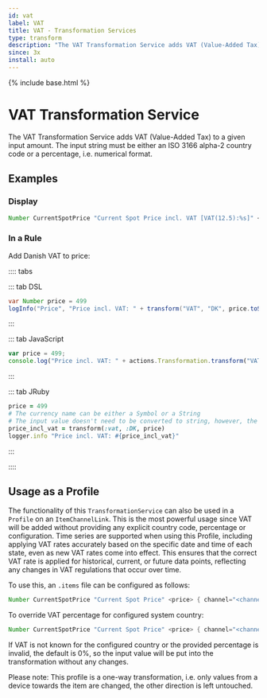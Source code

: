 ```yaml
---
id: vat
label: VAT
title: VAT - Transformation Services
type: transform
description: "The VAT Transformation Service adds VAT (Value-Added Tax) to a given input amount."
since: 3x
install: auto
---
```


<!-- Attention authors: Do not edit directly. Please add your changes to the appropriate source repository -->

{% include base.html %}

# VAT Transformation Service

The VAT Transformation Service adds VAT (Value-Added Tax) to a given input amount.
The input string must be either an ISO 3166 alpha-2 country code or a percentage, i.e. numerical format.

## Examples

### Display

```java
Number CurrentSpotPrice "Current Spot Price incl. VAT [VAT(12.5):%s]" <price>
```

### In a Rule

Add Danish VAT to price:

:::: tabs

::: tab DSL

```java
var Number price = 499
logInfo("Price", "Price incl. VAT: " + transform("VAT", "DK", price.toString))
```

:::

::: tab JavaScript

```javascript
var price = 499;
console.log("Price incl. VAT: " + actions.Transformation.transform("VAT", "DK", price.toString()));
```

:::

::: tab JRuby

```ruby
price = 499
# The currency name can be either a Symbol or a String
# The input value doesn't need to be converted to string, however, the return value is a String
price_incl_vat = transform(:vat, :DK, price)
logger.info "Price incl. VAT: #{price_incl_vat}"
```

:::

::::

## Usage as a Profile

The functionality of this `TransformationService` can also be used in a `Profile` on an `ItemChannelLink`.
This is the most powerful usage since VAT will be added without providing any explicit country code, percentage or configuration.
Time series are supported when using this Profile, including applying VAT rates accurately based on the specific date and time of each state, even as new VAT rates come into effect.
This ensures that the correct VAT rate is applied for historical, current, or future data points, reflecting any changes in VAT regulations that occur over time.

To use this, an `.items` file can be configured as follows:

```java
Number CurrentSpotPrice "Current Spot Price" <price> { channel="<channelUID>" [profile="transform:VAT"] }
```

To override VAT percentage for configured system country:

```java
Number CurrentSpotPrice "Current Spot Price" <price> { channel="<channelUID>" [profile="transform:VAT", percentage="12.5"] }
```

If VAT is not known for the configured country or the provided percentage is invalid, the default is 0%, so the input value will be put into the transformation without any changes.

Please note: This profile is a one-way transformation, i.e. only values from a device towards the item are changed, the other direction is left untouched.
